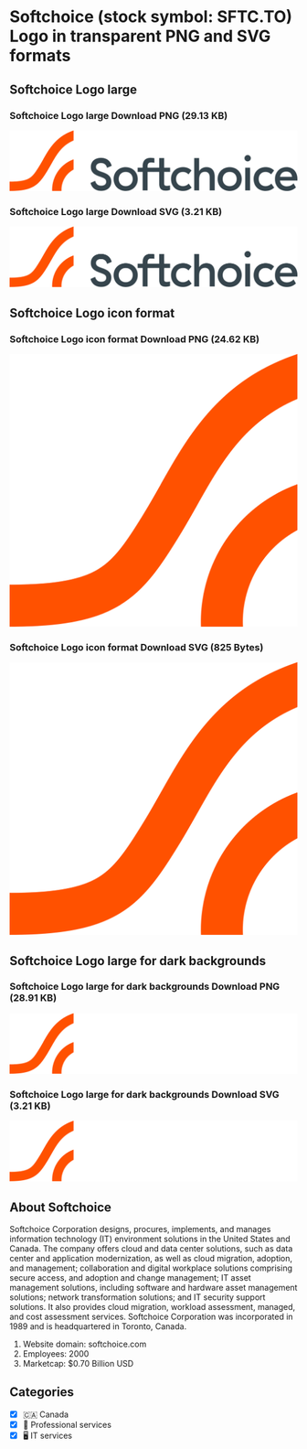 # Softchoice (stock symbol: SFTC.TO) Logo in transparent PNG and SVG formats

## Softchoice Logo large

### Softchoice Logo large Download PNG (29.13 KB)

![Softchoice Logo large Download PNG (29.13 KB)](/img/orig/SFTC.TO_BIG-2e7972ee.png)

### Softchoice Logo large Download SVG (3.21 KB)

![Softchoice Logo large Download SVG (3.21 KB)](/img/orig/SFTC.TO_BIG-49443028.svg)

## Softchoice Logo icon format

### Softchoice Logo icon format Download PNG (24.62 KB)

![Softchoice Logo icon format Download PNG (24.62 KB)](/img/orig/SFTC.TO-06b74c39.png)

### Softchoice Logo icon format Download SVG (825 Bytes)

![Softchoice Logo icon format Download SVG (825 Bytes)](/img/orig/SFTC.TO-4a558c00.svg)

## Softchoice Logo large for dark backgrounds

### Softchoice Logo large for dark backgrounds Download PNG (28.91 KB)

![Softchoice Logo large for dark backgrounds Download PNG (28.91 KB)](/img/orig/SFTC.TO_BIG.D-5d8145ac.png)

### Softchoice Logo large for dark backgrounds Download SVG (3.21 KB)

![Softchoice Logo large for dark backgrounds Download SVG (3.21 KB)](/img/orig/SFTC.TO_BIG.D-2a890a76.svg)

## About Softchoice

Softchoice Corporation designs, procures, implements, and manages information technology (IT) environment solutions in the United States and Canada. The company offers cloud and data center solutions, such as data center and application modernization, as well as cloud migration, adoption, and management; collaboration and digital workplace solutions comprising secure access, and adoption and change management; IT asset management solutions, including software and hardware asset management solutions; network transformation solutions; and IT security support solutions. It also provides cloud migration, workload assessment, managed, and cost assessment services. Softchoice Corporation was incorporated in 1989 and is headquartered in Toronto, Canada.

1. Website domain: softchoice.com
2. Employees: 2000
3. Marketcap: $0.70 Billion USD


## Categories
- [x] 🇨🇦 Canada
- [x] 💼 Professional services
- [x] 🖥️ IT services
